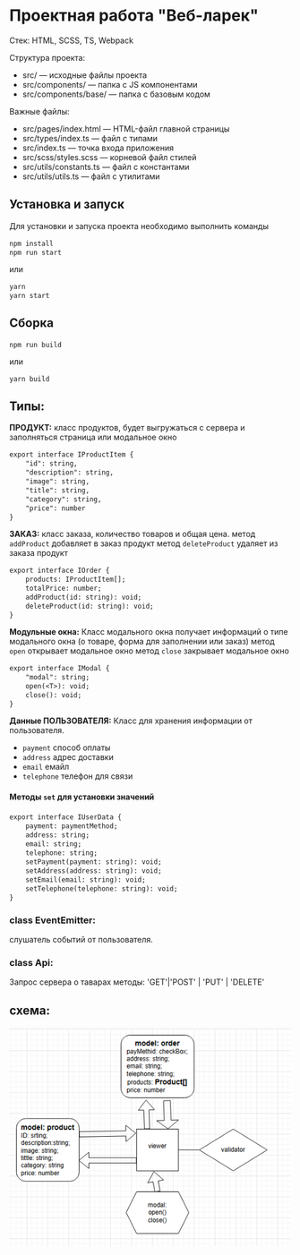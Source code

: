 # Проектная работа "Веб-ларек"

Стек: HTML, SCSS, TS, Webpack

Структура проекта:
- src/ — исходные файлы проекта
- src/components/ — папка с JS компонентами
- src/components/base/ — папка с базовым кодом

Важные файлы:
- src/pages/index.html — HTML-файл главной страницы
- src/types/index.ts — файл с типами
- src/index.ts — точка входа приложения
- src/scss/styles.scss — корневой файл стилей
- src/utils/constants.ts — файл с константами
- src/utils/utils.ts — файл с утилитами

## Установка и запуск
Для установки и запуска проекта необходимо выполнить команды

```
npm install
npm run start
```

или

```
yarn
yarn start
```
## Сборка

```
npm run build
```

или

```
yarn build
```

## Типы:

**ПРОДУКТ:**
класс продуктов, будет выгружаться с сервера и заполняться страница или модальное окно
```
export interface IProductItem {
    "id": string,
    "description": string,
    "image": string,
    "title": string,
    "category": string,
    "price": number
}
```

**ЗАКАЗ:**
класс заказа, количество товаров и общая цена.
метод ```addProduct``` добавляет в заказ продукт
метод ```deleteProduct``` удаляет из заказа продукт
```
export interface IOrder {
    products: IProductItem[];
    totalPrice: number;
    addProduct(id: string): void;
    deleteProduct(id: string): void;
}
```

**Модульные окна:**
Класс модального окна
получает информаций о типе модального окна (о товаре, форма для заполнении или заказ)
метод ```open``` открывает модальное окно
метод ```close``` закрывает модальное окно

```
export interface IModal {
    "modal": string;
    open(<T>): void;
    close(): void;
}
```

**Данные ПОЛЬЗОВАТЕЛЯ:**
Класс для хранения информации от пользователя.
- ```payment``` способ оплаты
- ```address``` адрес доставки
- ```email``` емайл
- ```telephone``` телефон для связи
#### Методы ```set``` для установки значений

```
export interface IUserData {
    payment: paymentMethod;
    address: string;
    email: string;
    telephone: string;
    setPayment(payment: string): void;
    setAddress(address: string): void;
    setEmail(email: string): void;
    setTelephone(telephone: string): void;
}
```
### class EventEmitter:
слушатель событий от пользователя.

### class Api:
Запрос сервера о таварах
методы: 'GET'|'POST' | 'PUT' | 'DELETE'


## схема:

![схема](scheme.PNG "Схема")